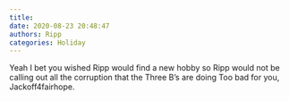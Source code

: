 ```yaml
---
title: 
date: 2020-08-23 20:48:47
authors: Ripp
categories: Holiday
---
```


 Yeah I bet you wished Ripp would find a new hobby so Ripp would not be calling out all the corruption that the Three B’s are doing
Too bad for you, Jackoff4fairhope.